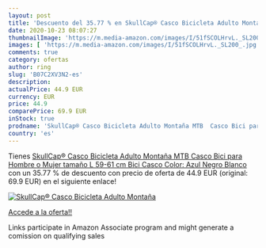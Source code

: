 ```yaml
---
layout: post
title: 'Descuento del 35.77 % en SkullCap® Casco Bicicleta Adulto Montaña'
date: 2020-10-23 08:07:27
thumbnailImage: 'https://m.media-amazon.com/images/I/51fSCOLHrvL._SL200_.jpg'
images: [ 'https://m.media-amazon.com/images/I/51fSCOLHrvL._SL200_.jpg' ]
comments: true
category: ofertas
author: ring
slug: 'B07C2XV3N2-es'
description:
actualPrice: 44.9 EUR
currency: EUR
price: 44.9
comparePrice: 69.9 EUR
inStock: true
prodname: 'SkullCap® Casco Bicicleta Adulto Montaña MTB  Casco Bici para Hombre o Mujer  tamaño L  59-61 cm   Bici Casco Color: Azul Negro Blanco'
country: 'es'
---
```


Tienes [SkullCap® Casco Bicicleta Adulto Montaña MTB  Casco Bici para Hombre o Mujer  tamaño L  59-61 cm   Bici Casco Color: Azul Negro Blanco](https://www.amazon.es/dp/B07C2XV3N2/?tag=tolees-21) con un 35.77 % de descuento con precio de oferta de 44.9 EUR (original: 69.9 EUR) en el siguiente enlace!

[![SkullCap® Casco Bicicleta Adulto Montaña](https://m.media-amazon.com/images/I/51fSCOLHrvL._SL200_.jpg)](https://www.amazon.es/dp/B07C2XV3N2/?tag=tolees-21)

[Accede a la oferta!!](https://www.amazon.es/dp/B07C2XV3N2/?tag=tolees-21)

Links participate in Amazon Associate program and might generate a comission on qualifying sales


